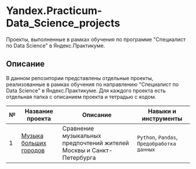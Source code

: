 # Yandex.Practicum-Data_Science_projects
Проекты, выполненные в рамках обучения по программе "Специалист по Data Science" в Яндекс.Практикуме.

## Описание

В данном репозитории представлены отдельные проекты, реализованные в рамках обучения по направлению "Cпециалист по Data Science" в Яндекс.Практикуме.
Для каждого проекта есть отдельная папка с описанием проекта и тетрадью с кодом.

| № | Название проекта | Описание | Навыки и инструменты |
|---|------------------|----------|----------------------|
| 1 | [Музыка больших городов](https://github.com/Avrel1a/Yandex.Practicum-Data_Science_projects/tree/main/1.%20Music_preferences_in_Moscow_and_St_Petersburg)| Сравнение музыкальных предпочтений жителей Москвы и Санкт-Петербурга | `Python`, `Pandas`, `Предобработка данных` |
